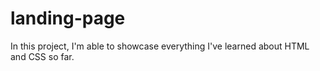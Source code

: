 # landing-page

In this project, I'm able to showcase everything I've learned about HTML and CSS so far. 